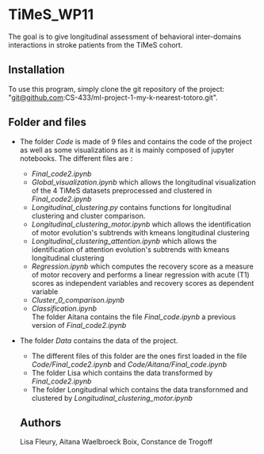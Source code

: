 # TiMeS_WP11
The goal is to give longitudinal assessment of behavioral inter-domains interactions in stroke patients from the TiMeS cohort.

## Installation
To use this program, simply clone the git repository of the project: 
"git@github.com:CS-433/ml-project-1-my-k-nearest-totoro.git".

## Folder and files

- The folder *Code* is made of 9 files and contains the code of the project as well as some visualizations as it is mainly composed of jupyter notebooks.
    The different files are :
    - *Final_code2.ipynb*
    - *Global_visualization.ipynb* which allows the longitudinal visualization of the 4 TiMeS datasets preprocessed and clustered in *Final_code2.ipynb*
    - *Longitudinal_clustering.py* contains functions for longitudinal clustering and cluster comparison.
    - *Longitudinal_clustering_motor.ipynb* which allows the identification of motor evolution's subtrends with kmeans longitudinal clustering
    - *Longitudinal_clustering_attention.ipynb* which allows the identification of attention evolution's subtrends with kmeans longitudinal clustering
    - *Regression.ipynb* which computes the recovery score as a measure of motor recovery and performs a linear regression with acute (T1) scores as independent variables and recovery scores as dependent variable
    - *Cluster_0_comparison.ipynb*
    - *Classification.ipynb*                                                                    
    The folder Aitana contains the file *Final_code.ipynb* a previous version of *Final_code2.ipynb*

- The folder *Data* contains the data of the project. 
    - The different files of this folder are the ones first loaded in the file *Code/Final_code2.ipynb* and *Code/Aitana/Final_code.ipynb*
    - The folder Lisa which contains the data transformed by *Final_code2.ipynb*
    - The folder Longitudinal which contains the data transfornmed and clustered by *Longitudinal_clustering_motor.ipynb*
 
  ## Authors
  Lisa Fleury, Aitana Waelbroeck Boix, Constance de Trogoff
